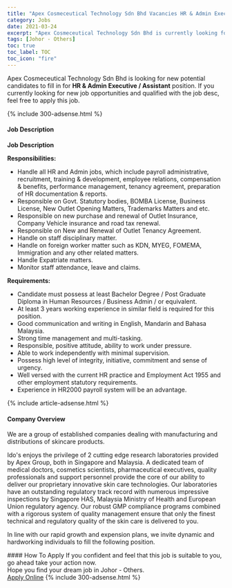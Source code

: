 ```yaml
---
title: "Apex Cosmeceutical Technology Sdn Bhd Vacancies HR & Admin Executive / Assistant" 
category: Jobs 
date: 2021-03-24 
excerpt: "Apex Cosmeceutical Technology Sdn Bhd is currently looking for suitable person to fill in the HR & Admin Executive / Assistant which based in Johor - Others" 
tags: [Johor - Others] 
toc: true 
toc_label: TOC 
toc_icon: "fire" 
--- 
```


<p>Apex Cosmeceutical Technology Sdn Bhd is looking for new potential candidates to fill in for <b>HR & Admin Executive / Assistant</b> position. If you currently looking for new job opportunities and qualified with the job desc, feel free to apply this job.
</p>{% include 300-adsense.html %} 
<div><div><h4>Job Description</h4></div><div><div><span><div><p><strong>Job Description</strong></p><p><strong>Responsibilities:</strong></p><ul><li>Handle all HR and Admin jobs, which include payroll administrative, recruitment, training &amp; development, employee relations, compensation &amp; benefits, performance management, tenancy agreement, preparation of HR documentation &amp; reports.</li><li>Responsible on Govt. Statutory bodies, BOMBA License, Business License, New Outlet Opening Matters, Trademarks Matters and etc.</li><li>Responsible on new purchase and renewal of Outlet Insurance, Company Vehicle insurance and road tax renewal.</li><li>Responsible on New and Renewal of Outlet Tenancy Agreement.</li><li>Handle on staff disciplinary matter.</li><li>Handle on foreign worker matter such as KDN, MYEG, FOMEMA, Immigration and any other related matters.</li><li>Handle Expatriate matters.</li><li>Monitor staff attendance, leave and claims.</li></ul><p><strong>Requirements:&#160;&#160;</strong></p><ul><li>Candidate must possess at least Bachelor Degree / Post Graduate Diploma in Human Resources / Business Admin / or equivalent.</li><li>At least 3 years working experience in similar field is required for this position.</li><li>Good communication and writing in English, Mandarin and Bahasa Malaysia.</li><li>Strong time management and multi-tasking.</li><li>Responsible, positive attitude, ability to work under pressure.</li><li>Able to work independently with minimal supervision.</li><li>Possess high level of integrity, initiative, commitment and sense of urgency.</li><li>Well versed with the current HR practice and Employment Act 1955 and other employment statutory requirements.</li><li>Experience in HR2000 payroll system will be an advantage.</li></ul></div></span></div></div></div> 
{% include article-adsense.html %} 
<div><div><h4>Company Overview</h4></div><div><div><span><div><p>We are a group of established companies dealing with manufacturing and distributions of skincare products.</p><p>Ido's enjoys the privilege of 2 cutting edge research laboratories provided by Apex Group, both in Singapore and Malaysia. A dedicated team of medical doctors, cosmetics scientists, pharmaceutical executives, quality professionals and support personnel provide the core of our ability to deliver our proprietary innovative skin care technologies. Our laboratories have an outstanding regulatory track record with numerous impressive inspections by Singapore HAS, Malaysia Ministry of Health and European Union regulatory agency. Our robust GMP compliance programs combined with a rigorous system of quality management ensure that only the finest technical and regulatory quality of the skin care is delivered to you.</p><p>In line with our rapid growth and expension plans, we invite dynamic and hardworking individuals to fill the following position.</p></div></span></div></div></div> 
#### How To Apply 
If you confident and feel that this job is suitable to you, go ahead take your action now. <br/> 
Hope you find your dream job in Johor - Others. <br/> 
<a href="https://www.jobstreet.com.my/en/job/hr-admin-executive-assistant-4515906?jobId=jobstreet-my-job-4515906&" class="btn btn--info" target="_blank" rel="nofollow noopenner">Apply Online</a> 
{% include 300-adsense.html %} 
